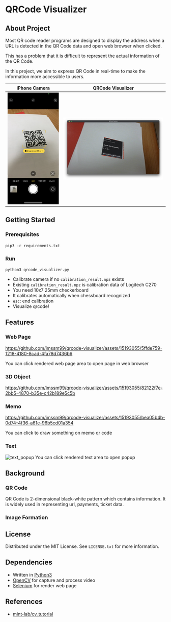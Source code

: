 # QRCode Visualizer

## About Project

Most QR code reader programs are designed to display the address when a URL is detected in the QR Code data and open web browser when clicked.

This has a problem that it is difficult to represent the actual information of the QR Code.

In this project, we aim to express QR Code in real-time to make the information more accessible to users.

iPhone Camera | QRCode Visualizer
:---:|:---:
![iphone_cam](./assets/iphone_cam.jpeg) | ![sample](./assets/sample.png)

## Getting Started

### Prerequisites

```
pip3 -r requirements.txt
```

### Run

```
python3 qrcode_visualizer.py
```

- Calibrate camera if no `calibration_result.npz` exists
- Existing `calibration_result.npz` is calibration data of Logitech C270
- You need 10x7 25mm checkerboard
- It calibrates automatically when chessboard recognized
- `esc`: end calibration
- Visualize qrcode!


## Features

### Web Page

https://github.com/imssm99/qrcode-visualizer/assets/15193055/5ffde759-1218-4180-8cad-4fa78d7436b6

You can click rendered web page area to open page in web browser

### 3D Object

https://github.com/imssm99/qrcode-visualizer/assets/15193055/82122f7e-2bb5-4870-b35e-c42b189e5c5b

### Memo

https://github.com/imssm99/qrcode-visualizer/assets/15193055/bea05b4b-0d74-4f36-a61e-96b5cd01a354

You can click to draw something on memo qr code

### Text

![text_popup](./assets/memo_popup.png)
You can click rendered text area to open popup

## Background

### QR Code

QR Code is 2-dimensional black-white pattern which contains information. It is widely used in representing url, payments, ticket data.

### Image Formation


## License

Distributed under the MIT License. See `LICENSE.txt` for more information.

## Dependencies

- Written in [Python3](https://www.python.org)
- [OpenCV](https://opencv.org) for capture and process video
- [Selenium](https://www.selenium.dev) for render web page

## References

- [mint-lab/cv_tutorial](https://github.com/mint-lab/cv_tutorial)
